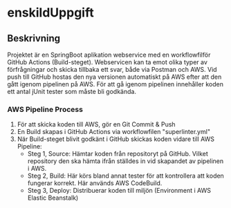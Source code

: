 # enskildUppgift

## Beskrivning
Projektet är en SpringBoot aplikation webservice med en workflowfilför GitHub Actions (Build-steget).
Webservicen kan ta emot olika typer av förfrågningar och skicka tillbaka ett svar, både via Postman och AWS.
Vid push till GitHub hostas den nya versionen automatiskt på AWS efter att den gått igenom pipelinen på AWS.
För att gå igenom pipelinen innehåller koden ett antal jUnit tester som måste bli godkända.

### AWS Pipeline Process
1. För att skicka koden till AWS, gör en Git Commit & Push
2. En Build skapas i GitHub Actions via workflowfilen "superlinter.yml"
3. När Build-steget blivit godkänt i GitHub skickas koden vidare till AWS Pipeline:
   - Steg 1, Source: Hämtar koden från repositoryt på GitHub. Vilket repository den ska hämta ifrån ställdes in vid skapandet av pipelinen i AWS.
   - Steg 2, Build: Här körs bland annat tester för att kontrollera att koden fungerar korrekt. Här används AWS CodeBuild.
   - Steg 3, Deploy: Distribuerar koden till miljön (Environment i AWS Elastic Beanstalk)